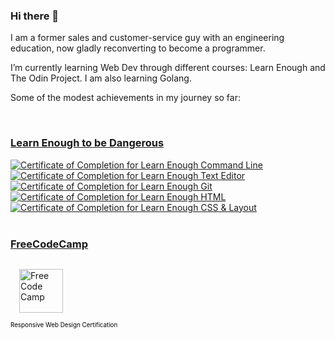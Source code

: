 ### Hi there 👋

I am a former sales and customer-service guy with an engineering education, now gladly reconverting to become a programmer.

I’m currently learning Web Dev through different courses: Learn Enough and The Odin Project. I am also learning Golang.

Some of the modest achievements in my journey so far:

<br>

### [Learn Enough to be Dangerous](https://www.learnenough.com/) ###

<a href="https://www.learnenough.com/certificates/cc63d352">
    <img src="https://www.learnenough.com/certificates/cc63d352/command-line-tutorial.svg" alt="Certificate of Completion for Learn Enough Command Line">
</a>
<a href="https://www.learnenough.com/certificates/cc63d352">
    <img src="https://www.learnenough.com/certificates/cc63d352/text-editor-tutorial.svg" alt="Certificate of Completion for Learn Enough Text Editor">
</a>
<a href="https://www.learnenough.com/certificates/cc63d352">
    <img src="https://www.learnenough.com/certificates/cc63d352/git-tutorial.svg" alt="Certificate of Completion for Learn Enough Git">
</a>
<a href="https://www.learnenough.com/certificates/cc63d352">
    <img src="https://www.learnenough.com/certificates/cc63d352/html-tutorial.svg" alt="Certificate of Completion for Learn Enough HTML"></a>
<a href="https://www.learnenough.com/certificates/cc63d352">
    <img src="https://www.learnenough.com/certificates/cc63d352/css-and-layout-tutorial.svg" alt="Certificate of Completion for Learn Enough CSS &amp; Layout">
</a>

<br>
<br>

### [FreeCodeCamp](https://www.freecodecamp.org/learn/)

<a href="https://www.freecodecamp.org/learn">
    <img style="height: 70px; padding: 1em" src="https://d33wubrfki0l68.cloudfront.net/bbfa33a202e8612d49b6c1ed05c1fdd8e4001566/bbdd1/img/fcc_secondary_small.svg" alt="Free Code Camp">
</a>
<div>
    <a style="color: #000; font-size: 0.7em;text-decoration:none;" href="https://www.freecodecamp.org/learn/responsive-web-design/">
    Responsive Web Design Certification
    </a>
</div>
